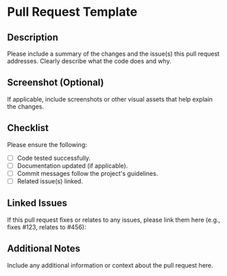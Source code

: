 # Pull Request Template

## Description
Please include a summary of the changes and the issue(s) this pull request addresses. Clearly describe what the code does and why.

## Screenshot (Optional)
If applicable, include screenshots or other visual assets that help explain the changes.

## Checklist
Please ensure the following:

- [ ] Code tested successfully.
- [ ] Documentation updated (if applicable).
- [ ] Commit messages follow the project's guidelines.
- [ ] Related issue(s) linked.

## Linked Issues
If this pull request fixes or relates to any issues, please link them here (e.g., fixes #123, relates to #456):

## Additional Notes
Include any additional information or context about the pull request here.
